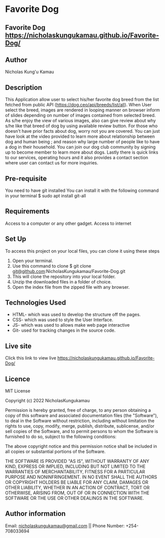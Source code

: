 # Favorite Dog
## Favorite Dog  https://nicholaskungukamau.github.io/Favorite-Dog/

## Author
Nicholas Kung'u Kamau

## Description
This Application allow user to select his/her favorite dog breed from the list fetched from public API (https://dog.ceo/api/breeds/list/all). When User select the breed, images are rendered  in looping manner on browser inform of slides depending on number of images contained from selected breed. As s/he enjoy the view of various images, also can give review about why s/he like that breed of dog by using available review button. For those who doesn't have prior facts about dog, worry not you are covered. You can just have look at the video provided to learn more about relationship between dog and human being ; and reason why large number of people like to have a dog in their household. You can join our dog club community by signing up to become member to learn more about dogs. Lastly there is quick links to our services, operating hours and it also provides a contact section where user can contact us for more inquiries.


## Pre-requisite
You need to have git installed You can install it with the following command in your terminal $ sudo apt install git-all

## Requirements
Access to a computer or any other gadget.
Access to internet

## Set Up
To access this project on your local files, you can clone it using these steps

1. Open your terminal. 
2. Use this command to clone $ git clone git@github.com:NicholasKungukamau/Favorite-Dog.git
3. This will clone the repository into your local folder.
4. Unzip the downloaded files in a folder of choice.
5. Open the index file from the zipped file with any browser.

## Technologies Used
* HTML- which was used to develop the structure off the pages.
* CSS- which was used to style the User Interface.
* JS- which was used to allows make web page interactive
* Git- used for tracking changes in the source code.

## Live site
Click this link to view live https://nicholaskungukamau.github.io/Favorite-Dog/

## Licence
MIT License

Copyright (c) 2022 NicholasKungukamau

Permission is hereby granted, free of charge, to any person obtaining a copy of this software and associated documentation files (the "Software"), to deal in the Software without restriction, including without limitation the rights to use, copy, modify, merge, publish, distribute, sublicense, and/or sell copies of the Software, and to permit persons to whom the Software is furnished to do so, subject to the following conditions:

The above copyright notice and this permission notice shall be included in all copies or substantial portions of the Software.

THE SOFTWARE IS PROVIDED "AS IS", WITHOUT WARRANTY OF ANY KIND, EXPRESS OR IMPLIED, INCLUDING BUT NOT LIMITED TO THE WARRANTIES OF MERCHANTABILITY, FITNESS FOR A PARTICULAR PURPOSE AND NONINFRINGEMENT. IN NO EVENT SHALL THE AUTHORS OR COPYRIGHT HOLDERS BE LIABLE FOR ANY CLAIM, DAMAGES OR OTHER LIABILITY, WHETHER IN AN ACTION OF CONTRACT, TORT OR OTHERWISE, ARISING FROM, OUT OF OR IN CONNECTION WITH THE SOFTWARE OR THE USE OR OTHER DEALINGS IN THE SOFTWARE.

## Author information
Email: nicholaskungukamau@gmail.com || Phone Number: +254-708033694
